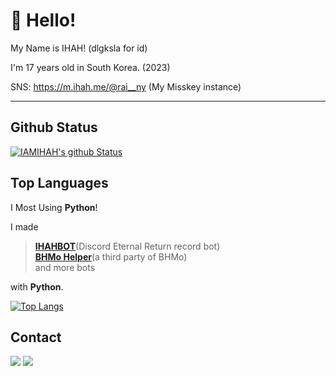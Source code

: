 # 👋 Hello!

My Name is IHAH! (dlgksla for id)

I'm 17 years old in South Korea. (2023)

SNS: https://m.ihah.me/@rai__ny (My Misskey instance)

---

## Github Status
[![IAMIHAH's github Status](https://github-readme-stats.vercel.app/api?username=IAMIHAH&show_icons=true&theme=radical)](https://github.com/IAMIHAH)

## Top Languages
I Most Using **Python**!

I made
> [**IHAHBOT**](https://ihah.me/bot)(Discord Eternal Return record bot)<br>
> [**BHMo Helper**](https://bpmo.xyz)(a third party of BHMo)<br>
> and more bots

with **Python**.

[![Top Langs](https://github-readme-stats.vercel.app/api/top-langs/?username=IAMIHAH&layout=compact)](https://github.com/IAMIHAH)

## Contact
![](https://img.shields.io/badge/ihah%233559-5865F2?style=flat-square&logo=discord&logoColor=white)
<a href="mailto:op@ihah.me"><img src = "https://img.shields.io/badge/mail-EA4335?style=flat-square&logo=gmail&logoColor=white" /></a>
